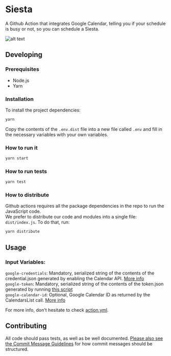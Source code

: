 # Siesta
A Github Action that integrates Google Calendar, telling you if your schedule is busy or not, so you can schedule a Siesta.  
  
![alt text][logo] 
## Developing

### Prerequisites

- Node.js
- Yarn

### Installation

To install the project dependencies:

```bash
yarn
```

Copy the contents of the `.env.dist` file into a new file called `.env`
and fill in the necessary variables with your own variables.

### How to run it
```bash
yarn start
```

### How to run tests
```bash
yarn test
```
### How to distribute
Github actions requires all the package dependencies in the repo to run the JavaScript code.  
We prefer to distribute our code and modules into a single file: ```dist/index.js```. To do that, run: 
```bash
yarn distribute
```

## Usage
### Input Variables:   
```google-credentials```: Mandatory, serialized string of the contents of the credential.json generated by enabling the Calendar API. [More info](https://developers.google.com/calendar/quickstart/nodejs)  
```google-token```: Mandatory, serialized string of the contents of the token.json generated by running [this script](https://github.com/gsuitedevs/node-samples/blob/master/calendar/quickstart/index.js)  
```google-calendar-id```: Optional, Google Calendar ID as returned by the CalendarsList call. [More info](https://developers.google.com/calendar/v3/reference/calendarList/list)    

For more info, don't hesitate to check [action.yml](action.yml).

## Contributing
All code should pass tests, as well as be well documented. [Please also see the Commit Message Guidelines](CONTRIBUTING.MD) for how commit messages should be structured.


[logo]: logo.png "Enjoy Siesta"
